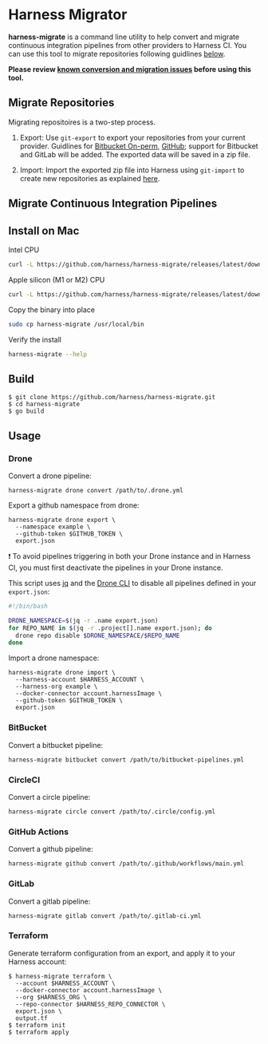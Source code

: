 # Harness Migrator

**harness-migrate** is a command line utility to help convert and migrate
continuous integration pipelines from other providers to Harness CI. You can use this tool to migrate repositories following guidlines [below](#migrate-repositories).

**Please review [known conversion and migration issues](KNOWN_ISSUES_CONVERT.md
) before using this tool.**

## Migrate Repositories

Migrating repositoires is a two-step process. 

1. Export: Use `git-export` to export your repositories from your current provider. Guidlines for [Bitbucket On-perm](cmd/stash/README.md), [GitHub](cmd/github/README.md); support for Bitbucket and GitLab will be added. The exported data will be saved in a zip file.

2. Import: Import the exported zip file into Harness using `git-import` to create new repositories as explained [here](cmd/gitimporter/README.md).

## Migrate Continuous Integration Pipelines 

## Install on Mac

Intel CPU

```sh
curl -L https://github.com/harness/harness-migrate/releases/latest/download/harness-migrate-darwin-amd64.tar.gz | tar zx
```

Apple silicon (M1 or M2) CPU

```sh
curl -L https://github.com/harness/harness-migrate/releases/latest/download/harness-migrate-darwin-arm64.tar.gz | tar zx
```

Copy the binary into place

```sh
sudo cp harness-migrate /usr/local/bin
```

Verify the install

```sh
harness-migrate --help
```

## Build

```term
$ git clone https://github.com/harness/harness-migrate.git
$ cd harness-migrate
$ go build
```

## Usage

### Drone

Convert a drone pipeline:

```term
harness-migrate drone convert /path/to/.drone.yml
```

Export a github namespace from drone:

```term
harness-migrate drone export \
  --namespace example \
  --github-token $GITHUB_TOKEN \
  export.json
```

❗ To avoid pipelines triggering in both your Drone instance and in Harness CI, you must first deactivate the pipelines in your Drone instance.

This script uses [jq](https://jqlang.github.io/jq/) and the [Drone CLI](https://docs.drone.io/cli/install/) to disable all pipelines defined in your `export.json`:

```bash
#!/bin/bash

DRONE_NAMESPACE=$(jq -r .name export.json)
for REPO_NAME in $(jq -r .project[].name export.json); do
  drone repo disable $DRONE_NAMESPACE/$REPO_NAME
done
```

Import a drone namespace:

```term
harness-migrate drone import \
  --harness-account $HARNESS_ACCOUNT \
  --harness-org example \
  --docker-connector account.harnessImage \
  --github-token $GITHUB_TOKEN \
  export.json
```

### BitBucket

Convert a bitbucket pipeline:

```term
harness-migrate bitbucket convert /path/to/bitbucket-pipelines.yml
```

### CircleCI

Convert a circle pipeline:

```term
harness-migrate circle convert /path/to/.circle/config.yml
```

### GitHub Actions

Convert a github pipeline:

```term
harness-migrate github convert /path/to/.github/workflows/main.yml
```

### GitLab

Convert a gitlab pipeline:

```term
harness-migrate gitlab convert /path/to/.gitlab-ci.yml
```

### Terraform

Generate terraform configuration from an export, and apply it to your Harness account:

```term
$ harness-migrate terraform \
  --account $HARNESS_ACCOUNT \
  --docker-connector account.harnessImage \
  --org $HARNESS_ORG \
  --repo-connector $HARNESS_REPO_CONNECTOR \
  export.json \
  output.tf
$ terraform init
$ terraform apply
```
